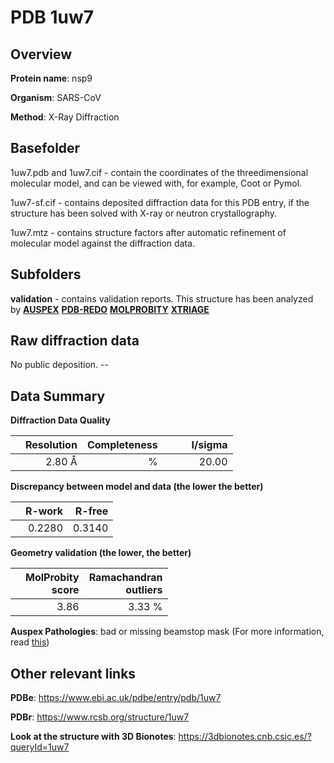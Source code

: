 # PDB 1uw7

## Overview

**Protein name**: nsp9

**Organism**: SARS-CoV

**Method**: X-Ray Diffraction

## Basefolder

1uw7.pdb and 1uw7.cif - contain the coordinates of the threedimensional molecular model, and can be viewed with, for example, Coot or Pymol.

1uw7-sf.cif - contains deposited diffraction data for this PDB entry, if the structure has been solved with X-ray or neutron crystallography.

1uw7.mtz - contains structure factors after automatic refinement of molecular model against the diffraction data.

## Subfolders





**validation** - contains validation reports. This structure has been analyzed by [**AUSPEX**](https://github.com/thorn-lab/coronavirus_structural_task_force/tree/master/pdb/nsp9/SARS-CoV/1uw7/validation/auspex) [**PDB-REDO**](https://github.com/thorn-lab/coronavirus_structural_task_force/tree/master/pdb/nsp9/SARS-CoV/1uw7/validation/pdb-redo) [**MOLPROBITY**](https://github.com/thorn-lab/coronavirus_structural_task_force/tree/master/pdb/nsp9/SARS-CoV/1uw7/validation/molprobity) [**XTRIAGE**](https://github.com/thorn-lab/coronavirus_structural_task_force/blob/master/pdb/nsp9/SARS-CoV/1uw7/validation/Xtriage_output.log) 

## Raw diffraction data

No public deposition. --<br> 

## Data Summary
**Diffraction Data Quality**

|   | Resolution | Completeness| I/sigma |
|---|-------------:|----------------:|--------------:|
|   |2.80 Å|      %|<img width=50/>20.00|

**Discrepancy between model and data (the lower the better)**

|   | **R-work**| **R-free**   
|---|-------------:|----------------:|           
||  0.2280|  0.3140|

**Geometry validation (the lower, the better)**

|   |**MolProbity<br>score**| **Ramachandran<br>outliers** 
|---|-------------:|----------------:|
||  3.86|  3.33 %|

**Auspex Pathologies**: bad or missing beamstop mask (For more information, read [this](https://github.com/thorn-lab/coronavirus_structural_task_force/blob/master/pdb/nsp9/SARS-CoV/1uw7/validation/auspex/1uw7_auspex_comments.txt))

 



## Other relevant links 
**PDBe**:  https://www.ebi.ac.uk/pdbe/entry/pdb/1uw7
 
**PDBr**: https://www.rcsb.org/structure/1uw7 

**Look at the structure with 3D Bionotes**: https://3dbionotes.cnb.csic.es/?queryId=1uw7

